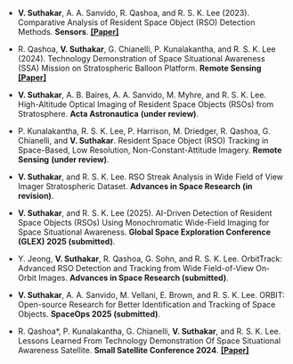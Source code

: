 
- **V. Suthakar**, A. A. Sanvido, R. Qashoa, and R. S. K. Lee (2023). Comparative Analysis of Resident Space Object (RSO) Detection Methods. **Sensors**. **[[Paper]](https://doi.org/10.3390/s23249668)**
  
- R. Qashoa, **V. Suthakar**, G. Chianelli, P. Kunalakantha, and R. S. K. Lee (2024). Technology Demonstration of Space Situational Awareness (SSA) Mission on Stratospheric Balloon Platform. **Remote Sensing** **[[Paper]](https://doi.org/10.3390/rs16050749)**

- **V. Suthakar**, A. B. Baires, A. A. Sanvido, M. Myhre, and R. S. K. Lee. High-Altitude Optical Imaging of Resident Space Objects (RSOs) from Stratosphere. **Acta Astronautica** **(under review)**.

- P. Kunalakantha, R. S. K. Lee, P. Harrison, M. Driedger, R. Qashoa, G. Chianelli, and **V. Suthakar**. Resident Space Object (RSO) Tracking in Space-Based, Low Resolution, Non-Constant-Attitude Imagery. **Remote Sensing** **(under review)**.

- **V. Suthakar**, and R. S. K. Lee. RSO Streak Analysis in Wide Field of View Imager Stratospheric Dataset. **Advances in Space Research** **(in revision)**.

- **V. Suthakar**, and R. S. K. Lee (2025). AI-Driven Detection of Resident Space Objects (RSOs) Using Monochromatic Wide-Field Imaging for Space Situational Awareness. **Global Space Exploration Conference (GLEX) 2025 (submitted)**.

- Y. Jeong, **V. Suthakar**, R. Qashoa, G. Sohn, and R. S. K. Lee. OrbitTrack: Advanced RSO Detection and Tracking from Wide Field-of-View On-Orbit Images. **Advances in Space Research (submitted)**.

- **V. Suthakar**, A. A. Sanvido, M. Vellani, E. Brown, and R. S. K. Lee. ORBIT: Open-source Research for Better Identification and Tracking of Space Objects. **SpaceOps 2025 (submitted)**.

- R. Qashoa*, P. Kunalakantha, G. Chianelli, **V. Suthakar**, and R. S. K. Lee. Lessons Learned From Technology Demonstration Of Space Situational Awareness Satellite. **Small Satellite Conference 2024**. **[[Paper]](https://digitalcommons.usu.edu/smallsat/2024/all2024/144/)**

